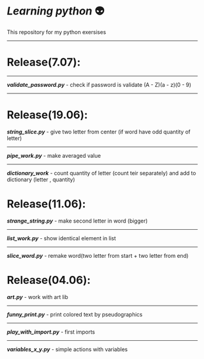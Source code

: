 ***Learning python*** :alien:
============
This repository for my python exersises
***
Release(7.07):
===
***
***validate_password.py*** - check if password is validate (A - Z)(a - z)(0 - 9)

***
Release(19.06):
===
***string_slice.py*** - give two letter from center (if word have odd 
quantity of letter)  

***
***pipe_work.py*** - make avеraged value
***
***dictionary_work*** - count quantity of letter (count teir separately) and add to dictionary
(letter , quantity)

Release(11.06):
===
***strange_string.py*** - make second letter in word (bigger)
***
***list_work.py*** -  show identical element in list
***
***slice_word.py*** - remake word(two letter from start + two letter from end)

Release(04.06):
===
***art.py*** - work with art lib
***

***funny_print.py*** - print colored text by pseudographics 
***

***play_with_import.py*** - first imports
***

***variables_x_y.py*** - simple actions with variables